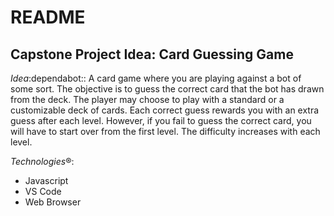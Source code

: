 # README
## Capstone Project Idea: Card Guessing Game
*Idea*:dependabot:: 
A card game where you are playing against a bot of some sort. The objective is to guess the correct card that the bot has drawn from the deck. The player may choose to play with a standard or a customizable deck of cards. Each correct guess rewards you with an extra guess after each level. However, if you fail to guess the correct card, you will have to start over from the first level. The difficulty increases with each level.

*Technologies*:registered::
- Javascript
- VS Code
- Web Browser


